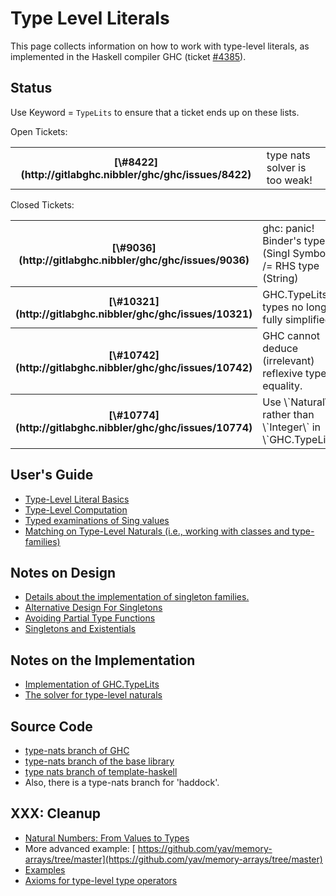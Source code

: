 # Type Level Literals



This page collects information on how to work with type-level literals, as implemented in the Haskell compiler GHC (ticket [\#4385](http://gitlabghc.nibbler/ghc/ghc/issues/4385)).


## Status



Use Keyword = `TypeLits` to ensure that a ticket ends up on these lists.



Open Tickets:

<table><tr><th>[\#8422](http://gitlabghc.nibbler/ghc/ghc/issues/8422)</th>
<td>type nats solver is too weak!</td></tr></table>




Closed Tickets:

<table><tr><th>[\#9036](http://gitlabghc.nibbler/ghc/ghc/issues/9036)</th>
<td>ghc: panic! Binder's type (SingI Symbol \<a String\>) /= RHS type (String)</td></tr>
<tr><th>[\#10321](http://gitlabghc.nibbler/ghc/ghc/issues/10321)</th>
<td>GHC.TypeLits.Nat types no longer fully simplified.</td></tr>
<tr><th>[\#10742](http://gitlabghc.nibbler/ghc/ghc/issues/10742)</th>
<td>GHC cannot deduce (irrelevant) reflexive type equality.</td></tr>
<tr><th>[\#10774](http://gitlabghc.nibbler/ghc/ghc/issues/10774)</th>
<td>Use \`Natural\` rather than \`Integer\` in \`GHC.TypeLits\`</td></tr></table>



## User's Guide


- [Type-Level Literal Basics](type-nats/basics)
- [Type-Level Computation](type-nats/operations)
- [Typed examinations of Sing values](type-nats/inductive-definitions)
- [Matching on Type-Level Naturals (i.e., working with classes and type-families)](type-nats/matching-on-nats)

## Notes on Design


- [Details about the implementation of singleton families.](type-nats/singletons-and-kinds)
- [Alternative Design For Singletons](type-nats/alternative-singletons)
- [Avoiding Partial Type Functions](type-nats/avoiding-partial-type-functions)
- [Singletons and Existentials](type-nats/singletons-and-existentials)


    


## Notes on the Implementation


- [Implementation of GHC.TypeLits](type-nats/implementation)
- [The solver for type-level naturals](commentary/compiler/type-nat-solver)

## Source Code


- [
  type-nats branch of GHC](http://darcs.haskell.org/cgi-bin/gitweb.cgi?p=ghc.git;a=shortlog;h=refs/heads/type-nats)
- [
  type-nats branch of the base library](http://darcs.haskell.org/cgi-bin/gitweb.cgi?p=packages/base.git;a=shortlog;h=refs/heads/type-nats)
- [
  type nats branch of template-haskell](http://darcs.haskell.org/cgi-bin/gitweb.cgi?p=packages/template-haskell.git;a=shortlog;h=refs/heads/type-nats)
- Also, there is a type-nats branch for 'haddock'.


  


## XXX: Cleanup


- [Natural Numbers: From Values to Types](type-nats/naturals)
- More advanced example: [
  https://github.com/yav/memory-arrays/tree/master](https://github.com/yav/memory-arrays/tree/master)
- [Examples](type-nats/examples)
- [
  Axioms for type-level type operators](http://github.com/yav/tc-solver/blob/master/docs/axioms.md)
